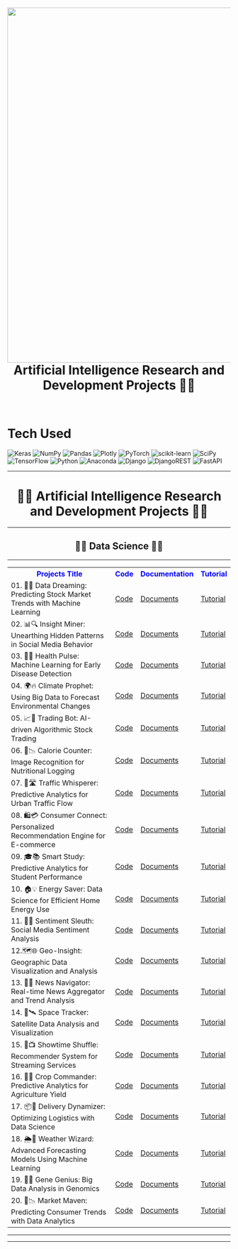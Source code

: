 <div align="center">
      <h1> <img src="https://github.com/BytesOfIntelligences/BytesOfIntelligences/blob/main/Exploring%20AI's%20Secretsss.png" width="800px"><br/>Artificial Intelligence Research and Development Projects 🤖🔬</h1>
     </div>
<p align="center"> <a href="http://bytesofintelligences.com/" target="_blank"><img alt="" src="https://img.shields.io/badge/Website-EA4C89?style=normal&logo=dribbble&logoColor=white" style="vertical-align:center" /></a> <a href="https://twitter.com/AhammadMejbah" target="_blank"><img alt="" src="https://img.shields.io/badge/Twitter-1DA1F2?style=normal&logo=twitter&logoColor=white" style="vertical-align:center" /></a> <a href="https://www.facebook.com/ahammadmejbah" target="_blank"><img alt="" src="https://img.shields.io/badge/Facebook-1877F2?style=normal&logo=facebook&logoColor=white" style="vertical-align:center" /></a> <a href="https://www.instagram.com/BytesOfIntelligences/" target="_blank"><img alt="" src="https://img.shields.io/badge/Instagram-E4405F?style=normal&logo=instagram&logoColor=white" style="vertical-align:center" /></a> <a href="https://www.linkedin.com/in/ahammadmejbah/}" target="_blank"><img alt="" src="https://img.shields.io/badge/LinkedIn-0077B5?style=normal&logo=linkedin&logoColor=white" style="vertical-align:center" /></a> </p>

# Tech Used
 ![Keras](https://img.shields.io/badge/Keras-%23D00000.svg?style=for-the-badge&logo=Keras&logoColor=white) ![NumPy](https://img.shields.io/badge/numpy-%23013243.svg?style=for-the-badge&logo=numpy&logoColor=white) ![Pandas](https://img.shields.io/badge/pandas-%23150458.svg?style=for-the-badge&logo=pandas&logoColor=white) ![Plotly](https://img.shields.io/badge/Plotly-%233F4F75.svg?style=for-the-badge&logo=plotly&logoColor=white) ![PyTorch](https://img.shields.io/badge/PyTorch-%23EE4C2C.svg?style=for-the-badge&logo=PyTorch&logoColor=white) ![scikit-learn](https://img.shields.io/badge/scikit--learn-%23F7931E.svg?style=for-the-badge&logo=scikit-learn&logoColor=white) ![SciPy](https://img.shields.io/badge/SciPy-%230C55A5.svg?style=for-the-badge&logo=scipy&logoColor=%white) ![TensorFlow](https://img.shields.io/badge/TensorFlow-%23FF6F00.svg?style=for-the-badge&logo=TensorFlow&logoColor=white) ![Python](https://img.shields.io/badge/python-3670A0?style=for-the-badge&logo=python&logoColor=ffdd54) ![Anaconda](https://img.shields.io/badge/Anaconda-%2344A833.svg?style=for-the-badge&logo=anaconda&logoColor=white) ![Django](https://img.shields.io/badge/django-%23092E20.svg?style=for-the-badge&logo=django&logoColor=white) ![DjangoREST](https://img.shields.io/badge/DJANGO-REST-ff1709?style=for-the-badge&logo=django&logoColor=white&color=ff1709&labelColor=gray) ![FastAPI](https://img.shields.io/badge/FastAPI-005571?style=for-the-badge&logo=fastapi)
      

---

<html>
<body>

<center><h1>👨‍💻 Artificial Intelligence Research and Development Projects 👨‍💻</h1></center>

------------------------------------------------------------------------------------------

<center><h2>👨‍💻 Data Science 👨‍💻</h2></center>

------------------------------------------------------------------------------------------
<table id="customers">
  <tr>
    <center><th style="color:blue;">Projects Title </th></center>
    <center><th style="color:blue;">Code</th></center>
    <center><th style="color:blue;">Documentation</th></center>
    <center><th style="color:blue;">Tutorial</th></center>
  </tr>
  <tr>
    <td>01. 🌟✨ Data Dreaming: Predicting Stock Market Trends with Machine Learning</td>
    <td><a href="https://github.com/BytesOfIntelligences/Artificial-Intelligence-Research-and-Development-Projectss/tree/main/Data%20Science%20Projects/01.%20%F0%9F%8C%9F%E2%9C%A8%20Data%20Dreaming_%20Predicting%20Stock%20Market%20Trends%20with%20Machine%20Learning">Code</a></td>
    <td><a href="https://bytesofintelligences.com/category/tensorflow-developers-roadmap/">Documents</a></td>
    <td><a href="https://www.youtube.com/@BytesOfIntelligences">Tutorial</a></td>
  </tr>

  <tr>
    <td>02. 📊🔍 Insight Miner: Unearthing Hidden Patterns in Social Media Behavior</td>
    <td><a href="https://github.com/BytesOfIntelligences/Artificial-Intelligence-Research-and-Development-Projectss/tree/main/Data%20Science%20Projects/02.%20%F0%9F%93%8A%F0%9F%94%8D%20Insight%20Miner_%20Unearthing%20Hidden%20Patterns%20in%20Social%20Media%20Behavior">Code</a></td>
    <td><a href="https://bytesofintelligences.com/category/tensorflow-developers-roadmap/">Documents</a></td>
    <td><a href="https://www.youtube.com/@BytesOfIntelligences">Tutorial</a></td>
  </tr>

  <tr>
    <td>03. 🏥💉 Health Pulse: Machine Learning for Early Disease Detection</td>
    <td><a href="https://github.com/BytesOfIntelligences/Artificial-Intelligence-Research-and-Development-Projectss/tree/main/Data%20Science%20Projects/03.%20%F0%9F%8F%A5%F0%9F%92%89%20Health%20Pulse_%20Machine%20Learning%20for%20Early%20Disease%20Detection">Code</a></td>
    <td><a href="https://bytesofintelligences.com/category/tensorflow-developers-roadmap/">Documents</a></td>
    <td><a href="https://www.youtube.com/@BytesOfIntelligences">Tutorial</a></td>
  </tr>

  <tr>
    <td>04. 🌍🔥 Climate Prophet: Using Big Data to Forecast Environmental Changes</td>
    <td><a href="hhttps://github.com/BytesOfIntelligences/Artificial-Intelligence-Research-and-Development-Projectss/tree/main/Data%20Science%20Projects/04.%20%F0%9F%8C%8D%F0%9F%94%A5%20Climate%20Prophet_%20Using%20Big%20Data%20to%20Forecast%20Environmental%20Changes">Code </a></td>
    <td><a href="https://bytesofintelligences.com/category/tensorflow-developers-roadmap/">Documents</a></td>
    <td><a href="https://www.youtube.com/@BytesOfIntelligences">Tutorial</a></td>
  </tr>

  <tr>
    <td>05. 📈🤖 Trading Bot: AI-driven Algorithmic Stock Trading</td>
    <td><a href="https://github.com/BytesOfIntelligences/Artificial-Intelligence-Research-and-Development-Projectss/tree/main/Data%20Science%20Projects/05.%20%F0%9F%93%88%F0%9F%A4%96%20Trading%20Bot_%20AI-driven%20Algorithmic%20Stock%20Trading">Code </a></td>
    <td><a href="https://bytesofintelligences.com/category/tensorflow-developers-roadmap/">Documents</a></td>
    <td><a href="https://www.youtube.com/@BytesOfIntelligences">Tutorial</a></td>
  </tr>
  <tr>
    <td>06. 🍔📉 Calorie Counter: Image Recognition for Nutritional Logging</td>
    <td><a href="https://github.com/BytesOfIntelligences/Artificial-Intelligence-Research-and-Development-Projectss/tree/main/Data%20Science%20Projects/06.%20%F0%9F%8D%94%F0%9F%93%89%20Calorie%20Counter_%20Image%20Recognition%20for%20Nutritional%20Logging">Code </a></td>
    <td><a href="https://bytesofintelligences.com/category/tensorflow-developers-roadmap/">Documents</a></td>
    <td><a href="https://www.youtube.com/@BytesOfIntelligences">Tutorial</a></td>
  </tr>

  <tr>
    <td>07. 🚗🛣️ Traffic Whisperer: Predictive Analytics for Urban Traffic Flow</td>
    <td><a href="https://github.com/BytesOfIntelligences/Artificial-Intelligence-Research-and-Development-Projectss/tree/main/Data%20Science%20Projects/07.%20%F0%9F%9A%97%F0%9F%9B%A3%EF%B8%8F%20Traffic%20Whisperer_%20Predictive%20Analytics%20for%20Urban%20Traffic%20Flow">Code </a></td>
    <td><a href="https://bytesofintelligences.com/category/tensorflow-developers-roadmap/">Documents</a></td>
    <td><a href="https://www.youtube.com/@BytesOfIntelligences">Tutorial</a></td>
  </tr>

  <tr>
    <td>08. 🛍️💳 Consumer Connect: Personalized Recommendation Engine for E-commerce</td>
    <td><a href="https://github.com/BytesOfIntelligences/Artificial-Intelligence-Research-and-Development-Projectss/tree/main/Data%20Science%20Projects/08.%20%F0%9F%9B%8D%EF%B8%8F%F0%9F%92%B3%20Consumer%20Connect_%20Personalized%20Recommendation%20Engine%20for%20E-commerce">Code </a></td>
    <td><a href="https://bytesofintelligences.com/category/tensorflow-developers-roadmap/">Documents</a></td>
    <td><a href="https://www.youtube.com/@BytesOfIntelligences">Tutorial</a></td>
  </tr>

  <tr>
    <td>09. 🎓📚 Smart Study: Predictive Analytics for Student Performance</td>
    <td><a href="https://github.com/BytesOfIntelligences/Artificial-Intelligence-Research-and-Development-Projectss/tree/main/Data%20Science%20Projects/09.%20%F0%9F%8E%93%F0%9F%93%9A%20Smart%20Study_%20Predictive%20Analytics%20for%20Student%20Performance">Code </a></td>
    <td><a href="https://bytesofintelligences.com/category/tensorflow-developers-roadmap/">Documents</a></td>
    <td><a href="https://www.youtube.com/@BytesOfIntelligences">Tutorial</a></td>
  </tr>

  <tr>
    <td>10. 🏠💡 Energy Saver: Data Science for Efficient Home Energy Use</td>
    <td><a href="https://github.com/BytesOfIntelligences/Artificial-Intelligence-Research-and-Development-Projectss/tree/main/Data%20Science%20Projects/10.%20%F0%9F%8F%A0%F0%9F%92%A1%20Energy%20Saver_%20Data%20Science%20for%20Efficient%20Home%20Energy%20Use">Code</a></td>
    <td><a href="https://bytesofintelligences.com/category/tensorflow-developers-roadmap/">Documents</a></td>
    <td><a href="https://www.youtube.com/@BytesOfIntelligences">Tutorial</a></td>
  </tr>

  <tr>
    <td>11. 📝🤔 Sentiment Sleuth: Social Media Sentiment Analysis</td>
    <td><a href="https://github.com/BytesOfIntelligences/Artificial-Intelligence-Research-and-Development-Projectss/tree/main/Data%20Science%20Projects/11.%20%F0%9F%93%9D%F0%9F%A4%94%20Sentiment%20Sleuth_%20Social%20Media%20Sentiment%20Analysis">Code </a></td>
    <td><a href="">Documents</a></td>
    <td><a href="https://www.youtube.com/@BytesOfIntelligences">Tutorial</a></td>
  </tr>

  <tr>
    <td>12.🗺️🌐 Geo-Insight: Geographic Data Visualization and Analysis</td>
    <td><a href="https://github.com/BytesOfIntelligences/Artificial-Intelligence-Research-and-Development-Projectss/tree/main/Data%20Science%20Projects/12.%20%F0%9F%97%BA%EF%B8%8F%F0%9F%8C%90%20Geo-Insight_%20Geographic%20Data%20Visualization%20and%20Analysis">Code </a></td>
    <td><a href="">Documents</a></td>
    <td><a href="https://www.youtube.com/@BytesOfIntelligences">Tutorial</a></td>
  </tr>
  
  <tr>
    <td>13. 📰🔎 News Navigator: Real-time News Aggregator and Trend Analysis</td>
    <td><a href="https://github.com/BytesOfIntelligences/Artificial-Intelligence-Research-and-Development-Projectss/tree/main/Data%20Science%20Projects/13.%20%F0%9F%93%B0%F0%9F%94%8E%20News%20Navigator_%20Real-time%20News%20Aggregator%20and%20Trend%20Analysis">Code </a></td>
    <td><a href="">Documents</a></td>
    <td><a href="https://www.youtube.com/@BytesOfIntelligences">Tutorial</a></td>
  </tr>

  <tr>
    <td>14. 🚀🛰️ Space Tracker: Satellite Data Analysis and Visualization</td>
    <td><a href="https://github.com/BytesOfIntelligences/Artificial-Intelligence-Research-and-Development-Projectss/tree/main/Data%20Science%20Projects/14.%20%F0%9F%9A%80%F0%9F%9B%B0%EF%B8%8F%20Space%20Tracker_%20Satellite%20Data%20Analysis%20and%20Visualization">Code </a></td>
    <td><a href="">Documents</a></td>
    <td><a href="https://www.youtube.com/@BytesOfIntelligences">Tutorial</a></td>
  </tr>

  <tr>
    <td>15. 🎥📺 Showtime Shuffle: Recommender System for Streaming Services</td>
    <td><a href="https://github.com/BytesOfIntelligences/Artificial-Intelligence-Research-and-Development-Projectss/tree/main/Data%20Science%20Projects/15.%20%F0%9F%8E%A5%F0%9F%93%BA%20Showtime%20Shuffle_%20Recommender%20System%20for%20Streaming%20Services">Code </a></td>
    <td><a href="">Documents</a></td>
    <td><a href="https://www.youtube.com/@BytesOfIntelligences">Tutorial</a></td>
  </tr>

  <tr>
    <td>16. 🌱🚜 Crop Commander: Predictive Analytics for Agriculture Yield</td>
    <td><a href="https://github.com/BytesOfIntelligences/Artificial-Intelligence-Research-and-Development-Projectss/tree/main/Data%20Science%20Projects/16.%20%F0%9F%8C%B1%F0%9F%9A%9C%20Crop%20Commander_%20Predictive%20Analytics%20for%20Agriculture%20Yield">Code </a></td>
    <td><a href="">Documents</a></td>
    <td><a href="https://www.youtube.com/@BytesOfIntelligences">Tutorial</a></td>
  </tr>

  <tr>
    <td>17. 📦🚚 Delivery Dynamizer: Optimizing Logistics with Data Science</td>
    <td><a href="https://github.com/BytesOfIntelligences/Artificial-Intelligence-Research-and-Development-Projectss/tree/main/Data%20Science%20Projects/17.%20%F0%9F%93%A6%F0%9F%9A%9A%20Delivery%20Dynamizer_%20Optimizing%20Logistics%20with%20Data%20Science">Code </a></td>
    <td><a href="">Documents</a></td>
    <td><a href="https://www.youtube.com/@BytesOfIntelligences">Tutorial</a></td>
  </tr>

  <tr>
    <td>18. 🌦️🌈 Weather Wizard: Advanced Forecasting Models Using Machine Learning</td>
    <td><a href="https://github.com/BytesOfIntelligences/Artificial-Intelligence-Research-and-Development-Projectss/tree/main/Data%20Science%20Projects/18.%20%F0%9F%8C%A6%EF%B8%8F%F0%9F%8C%88%20Weather%20Wizard_%20Advanced%20Forecasting%20Models%20Using%20Machine%20Learning">Code </a></td>
    <td><a href="">Documents</a></td>
    <td><a href="https://www.youtube.com/@BytesOfIntelligences">Tutorial</a></td>
  </tr>

  <tr>
    <td>19. 🧬🔬 Gene Genius: Big Data Analysis in Genomics</td>
    <td><a href="https://github.com/BytesOfIntelligences/Artificial-Intelligence-Research-and-Development-Projectss/tree/main/Data%20Science%20Projects/19.%20%F0%9F%A7%AC%F0%9F%94%AC%20Gene%20Genius_%20Big%20Data%20Analysis%20in%20Genomics">Code </a></td>
    <td><a href="">Documents</a></td>
    <td><a href="https://www.youtube.com/@BytesOfIntelligences">Tutorial</a></td>
  </tr>

  <tr>
    <td>20. 🛒📉 Market Maven: Predicting Consumer Trends with Data Analytics</td>
    <td><a href="https://github.com/BytesOfIntelligences/Artificial-Intelligence-Research-and-Development-Projectss/tree/main/Data%20Science%20Projects/20.%20%F0%9F%9B%92%F0%9F%93%89%20Market%20Maven_%20Predicting%20Consumer%20Trends%20with%20Data%20Analytics">Code </a></td>
    <td><a href="">Documents</a></td>
    <td><a href="https://www.youtube.com/@BytesOfIntelligences">Tutorial</a></td>
  </tr>
</table>

</body>
</html>

---------------------------------------------------------------------------------------------------------------------------------------
---------------------------------------------------------------------------------------------------------------------------------------
